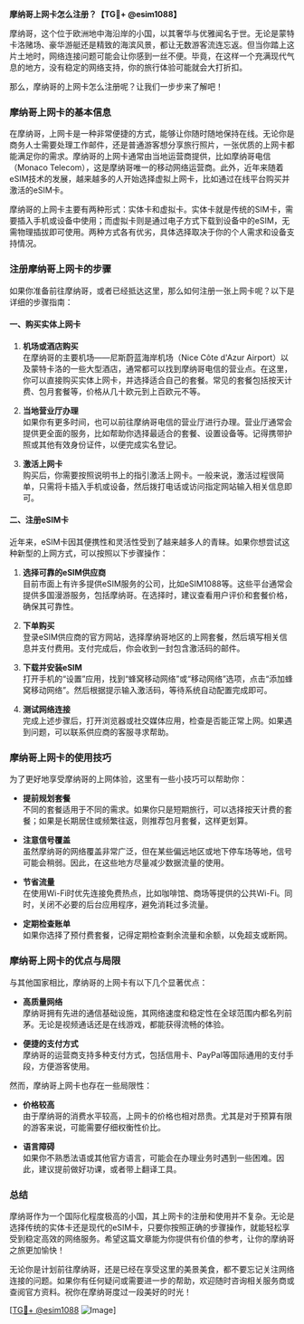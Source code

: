 **摩纳哥上网卡怎么注册？【TG💪+ @esim1088】**

摩纳哥，这个位于欧洲地中海沿岸的小国，以其奢华与优雅闻名于世。无论是蒙特卡洛赌场、豪华游艇还是精致的海滨风景，都让无数游客流连忘返。但当你踏上这片土地时，网络连接问题可能会让你感到一丝不便。毕竟，在这样一个充满现代气息的地方，没有稳定的网络支持，你的旅行体验可能就会大打折扣。

那么，摩纳哥的上网卡怎么注册呢？让我们一步步来了解吧！

### **摩纳哥上网卡的基本信息**
在摩纳哥，上网卡是一种非常便捷的方式，能够让你随时随地保持在线。无论你是商务人士需要处理工作邮件，还是普通游客想分享旅行照片，一张优质的上网卡都能满足你的需求。摩纳哥的上网卡通常由当地运营商提供，比如摩纳哥电信（Monaco Telecom），这是摩纳哥唯一的移动网络运营商。此外，近年来随着eSIM技术的发展，越来越多的人开始选择虚拟上网卡，比如通过在线平台购买并激活的eSIM卡。

摩纳哥的上网卡主要有两种形式：实体卡和虚拟卡。实体卡就是传统的SIM卡，需要插入手机或设备中使用；而虚拟卡则是通过电子方式下载到设备中的eSIM，无需物理插拔即可使用。两种方式各有优劣，具体选择取决于你的个人需求和设备支持情况。

### **注册摩纳哥上网卡的步骤**
如果你准备前往摩纳哥，或者已经抵达这里，那么如何注册一张上网卡呢？以下是详细的步骤指南：

#### **一、购买实体上网卡**
1. **机场或酒店购买**  
   在摩纳哥的主要机场——尼斯蔚蓝海岸机场（Nice Côte d'Azur Airport）以及蒙特卡洛的一些大型酒店，通常都可以找到摩纳哥电信的营业点。在这里，你可以直接购买实体上网卡，并选择适合自己的套餐。常见的套餐包括按天计费、包月套餐等，价格从几十欧元到上百欧元不等。

2. **当地营业厅办理**  
   如果你有更多时间，也可以前往摩纳哥电信的营业厅进行办理。营业厅通常会提供更全面的服务，比如帮助你选择最适合的套餐、设置设备等。记得携带护照或其他有效身份证件，以便完成实名登记。

3. **激活上网卡**  
   购买后，你需要按照说明书上的指引激活上网卡。一般来说，激活过程很简单，只需将卡插入手机或设备，然后拨打电话或访问指定网站输入相关信息即可。

#### **二、注册eSIM卡**
近年来，eSIM卡因其便携性和灵活性受到了越来越多人的青睐。如果你想尝试这种新型的上网方式，可以按照以下步骤操作：

1. **选择可靠的eSIM供应商**  
   目前市面上有许多提供eSIM服务的公司，比如eSIM1088等。这些平台通常会提供多国漫游服务，包括摩纳哥。在选择时，建议查看用户评价和套餐价格，确保其可靠性。

2. **下单购买**  
   登录eSIM供应商的官方网站，选择摩纳哥地区的上网套餐，然后填写相关信息并支付费用。支付完成后，你会收到一封包含激活码的邮件。

3. **下载并安装eSIM**  
   打开手机的“设置”应用，找到“蜂窝移动网络”或“移动网络”选项，点击“添加蜂窝移动网络”。然后根据提示输入激活码，等待系统自动配置完成即可。

4. **测试网络连接**  
   完成上述步骤后，打开浏览器或社交媒体应用，检查是否能正常上网。如果遇到问题，可以联系供应商的客服寻求帮助。

### **摩纳哥上网卡的使用技巧**
为了更好地享受摩纳哥的上网体验，这里有一些小技巧可以帮助你：

- **提前规划套餐**  
  不同的套餐适用于不同的需求。如果你只是短期旅行，可以选择按天计费的套餐；如果是长期居住或频繁往返，则推荐包月套餐，这样更划算。

- **注意信号覆盖**  
  虽然摩纳哥的网络覆盖非常广泛，但在某些偏远地区或地下停车场等地，信号可能会稍弱。因此，在这些地方尽量减少数据流量的使用。

- **节省流量**  
  在使用Wi-Fi时优先连接免费热点，比如咖啡馆、商场等提供的公共Wi-Fi。同时，关闭不必要的后台应用程序，避免消耗过多流量。

- **定期检查账单**  
  如果你选择了预付费套餐，记得定期检查剩余流量和余额，以免超支或断网。

### **摩纳哥上网卡的优点与局限**
与其他国家相比，摩纳哥的上网卡有以下几个显著优点：

- **高质量网络**  
  摩纳哥拥有先进的通信基础设施，其网络速度和稳定性在全球范围内都名列前茅。无论是视频通话还是在线游戏，都能获得流畅的体验。

- **便捷的支付方式**  
  摩纳哥的运营商支持多种支付方式，包括信用卡、PayPal等国际通用的支付手段，方便游客使用。

然而，摩纳哥上网卡也存在一些局限性：

- **价格较高**  
  由于摩纳哥的消费水平较高，上网卡的价格也相对昂贵。尤其是对于预算有限的游客来说，可能需要仔细权衡性价比。

- **语言障碍**  
  如果你不熟悉法语或其他官方语言，可能会在办理业务时遇到一些困难。因此，建议提前做好功课，或者带上翻译工具。

### **总结**
摩纳哥作为一个国际化程度极高的小国，其上网卡的注册和使用并不复杂。无论是选择传统的实体卡还是现代的eSIM卡，只要你按照正确的步骤操作，就能轻松享受到稳定高效的网络服务。希望这篇文章能为你提供有价值的参考，让你的摩纳哥之旅更加愉快！

无论你是计划前往摩纳哥，还是已经在享受这里的美景美食，都不要忘记关注网络连接的问题。如果你有任何疑问或需要进一步的帮助，欢迎随时咨询相关服务商或查阅官方资料。祝你在摩纳哥度过一段美好的时光！

[[TG💪+ @esim1088](https://t.me/s/esim1088) ![Image](https://i.postimg.cc/4NQfJmqS/Snipaste-2025-05-13-00-14-12.png)]